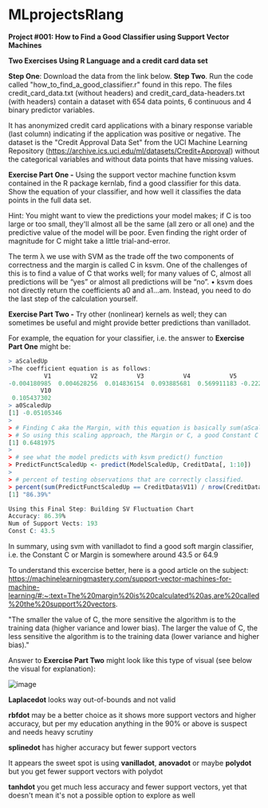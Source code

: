 # MLprojectsRlang

**Project #001: How to Find a Good Classifier using Support Vector Machines**

**Two Exercises Using R Language and a credit card data set**

**Step One**: Download the data from the link below. **Step Two**. Run the code called "how_to_find_a_good_classifier.r" found in this repo.
The files credit_card_data.txt (without headers) and credit_card_data-headers.txt (with headers) contain a dataset with 654 data points, 6 continuous and 4 binary predictor variables.

It has anonymized credit card applications with a binary response variable (last column) indicating if the application was positive or negative. The dataset is the "Credit Approval Data Set" from the UCI Machine Learning Repository (https://archive.ics.uci.edu/ml/datasets/Credit+Approval) without the categorical variables and without data points that have missing values.

**Exercise Part One -** Using the support vector machine function ksvm contained in the R package kernlab, find a good classifier for this data. Show the equation of your classifier, and how well it classifies the data points in the full data set.

Hint: You might want to view the predictions your model makes; if C is too large or too small, they'll almost all be the same (all zero or all one) and the predictive value of the model will be poor. Even finding the right order of magnitude for C might take a little trial-and-error.

The term λ we use with SVM as the trade off the two components of correctness and the margin is called C in ksvm. One of the challenges of this is to find a 
value of C that works well; for many values of C, almost all predictions will be “yes” or almost all predictions will be “no”. • ksvm does not directly return the coefficients a0 and a1…am. Instead, you need to do  the last step of the calculation yourself. 

**Exercise Part Two -** Try other (nonlinear) kernels as well; they can sometimes be useful and might provide better predictions than vanilladot.

For example, the equation for your classifier, i.e. the answer to  **Exercise Part One** might be:

```r
> aScaledUp
>The coefficient equation is as follows:
          V1           V2           V3           V4           V5           V6           V7           V8           V9 
-0.004180985  0.004628256  0.014836154  0.093885681  0.569911183 -0.222436309  0.158114398 -0.001308316 -0.019636394 
         V10 
 0.105437302 
> a0ScaledUp
[1] -0.05105346
> 
> # Finding C aka the Margin, with this equation is basically sum(aScaledUp V1 to V10) + a0ScaledUp(-0.0511) = 0.6481975
> # So using this scaling approach, the Margin or C, a good Constant C Classifier between 0 and 1 is:
[1] 0.6481975
> 
> # see what the model predicts with ksvm predict() function
> PredictFunctScaledUp <- predict(ModelScaledUp, CreditData[, 1:10])
> 
> # percent of testing observations that are correctly classified.
> percent(sum(PredictFunctScaledUp == CreditData$V11) / nrow(CreditData))
[1] "86.39%"

```

```r
Using this Final Step: Building SV Fluctuation Chart
Accuracy: 86.39%
Num of Support Vects: 193
Const C: 43.5

```
In summary, using svm with vanilladot to find a good soft margin classifier, i.e. the Constant C or Margin is somewhere around 43.5 or 64.9

To understand this excercise better, here is a good article on the subject: https://machinelearningmastery.com/support-vector-machines-for-machine-learning/#:~:text=The%20margin%20is%20calculated%20as,are%20called%20the%20support%20vectors.

"The smaller the value of C, the more sensitive the algorithm is to the training data (higher variance and lower bias).
The larger the value of C, the less sensitive the algorithm is to the training data (lower variance and higher bias)."

Answer to **Exercise Part Two** might look like this type of visual (see below the visual for explanation):

![image](https://user-images.githubusercontent.com/27638043/173225211-a4750a4a-b8bc-4636-bb9c-40d5c62fc3ce.png)


**Laplacedot** looks way out-of-bounds and not valid

**rbfdot** may be a better choice as it shows more support vectors and higher accuracy, but per my education anything in the 90% or above is suspect and needs heavy scrutiny

**splinedot** has higher accuracy but fewer support vectors

It appears the sweet spot is using **vanilladot**, **anovadot** or maybe **polydot** but you get fewer support vectors with polydot

**tanhdot** you get much less accuracy and fewer support vectors, yet that doesn't mean it's not a possible option to explore as well



